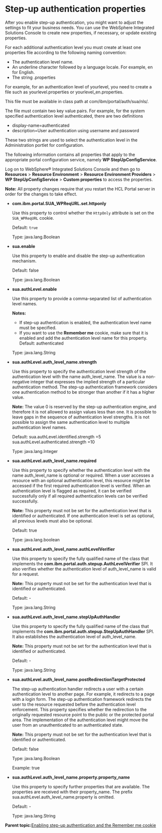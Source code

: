 # Step-up authentication properties

After you enable step-up authentication, you might want to adjust the settings to fit your business needs. You can use the WebSphere Integrated Solutions Console to create new properties, if necessary, or update existing properties.

For each additional authentication level you must create at least one properties file according to the following naming convention:

-   The authentication level name.
-   An underline character followed by a language locale. For example, en for English.
-   The string .properties

For example, for an authentication level of yourlevel, you need to create a file such as yourlevel.properties or yourlevel\_en.properties.

This file must be available in class path at com/ibm/portal/auth/sua/nls/.

The file must contain two key value pairs. For example, for the system specified authentication level authenticated, there are two definitions

-   display-name=authenticated
-   description=User authentication using username and password

These two strings are used to select the authentication level in the Administration portlet for configuration.

The following information contains all properties that apply to the appropriate portal configuration service, namely **WP StepUpConfigService**.

Log on to WebSphere® Integrated Solutions Console and then go to **Resources** \> **Resource Environment** \> **Resource Environment Providers** \> **WP StepUpConfigService** \> **Custom properties** to access the properties.

**Note:** All property changes require that you restart the HCL Portal server in order for the changes to take effect.

-   **com.ibm.portal.SUA\_WPReqURL.set.httponly**

    Use this property to control whether the `HttpOnly` attribute is set on the `SUA_WPReqURL` cookie.

    Default: `true`

    Type: java.lang.Boolean

-   **sua.enable**

    Use this property to enable and disable the step-up authentication mechanism.

    Default: false

    Type: java.lang.Boolean

-   **sua.authLevel.enable**

    Use this property to provide a comma-separated list of authentication level names.

    **Notes:**

    -   If step-up authentication is enabled, the authentication level name must be specified.
    -   If you want to use the **Remember me** cookie, make sure that it is enabled and add the authentication level name for this property.
    Default: authenticated

    Type: java.lang.String

-   **sua.authLevel.auth\_level\_name.strength**

    Use this property to specify the authentication level strength of the authentication level with the name auth\_level\_name. The value is a non-negative integer that expresses the implied strength of a particular authentication method. The step-up authentication framework considers one authentication method to be stronger than another if it has a higher value.

    **Note:** The value 0 is reserved by the step-up authentication engine, and therefore it is not allowed to assign values less than one. It is possible to leave gaps in the sequence of authentication level strengths. It is not possible to assign the same authentication level to multiple authentication level names.

    Default: sua.authLevel.identified.strength =5 sua.authLevel.authenticated.strength =10

    Type: java.lang.Integer

-   **sua.authLevel.auth\_level\_name.required**

    Use this property to specify whether the authentication level with the name auth\_level\_name is optional or required. When a user accesses a resource with an optional authentication level, this resource might be accessed if the first required authentication level is verified. When an authentication level is flagged as required, it can be verified successfully only if all required authentication levels can be verified successfully.

    **Note:** This property must not be set for the authentication level that is identified or authenticated. If one authentication level is set as optional, all previous levels must also be optional.

    Default: true

    Type: java.lang.boolean

-   **sua.authLevel.auth\_level\_name.authLevelVerifier**

    Use this property to specify the fully qualified name of the class that implements the **com.ibm.portal.auth.stepup.AuthLevelVerifier** SPI. It also verifies whether the authentication level of auth\_level\_name is valid for a request.

    **Note:** This property must not be set for the authentication level that is identified or authenticated.

    Default: -

    Type: java.lang.String

-   **sua.authLevel.auth\_level\_name.stepUpAuthHandler**

    Use this property to specify the fully qualified name of the class that implements the **com.ibm.portal.auth.stepup.StepUpAuthHandler** SPI. It also establishes the authentication level of auth\_level\_name.

    **Note:** This property must not be set for the authentication level that is identified or authenticated.

    Default: -

    Type: java.lang.String

-   **sua.authLevel.auth\_level\_name.postRedirectionTargetProtected**

    The step-up authentication handler redirects a user with a certain authentication level to another page. For example, it redirects to a page with a login form. The step-up authentication framework redirects the user to the resource requested before the authentication level enforcement. This property specifies whether the redirection to the originally requested resource point to the public or the protected portal area. The implementation of the authentication level might move the user from an unauthenticated to an authenticated state.

    **Note:** This property must not be set for the authentication level that is identified or authenticated.

    Default: false

    Type: java.lang.Boolean

    Example: true

-   **sua.authLevel.auth\_level\_name.property.property\_name**

    Use this property to specify further properties that are available. The properties are received with their property\_name. The prefix sua.authLevel.auth\_level\_name.property is omitted.

    Default: -

    Type: java.lang.String


**Parent topic:**[Enabling step-up authentication and the Remember me cookie](../security/cfg_auth.md)

